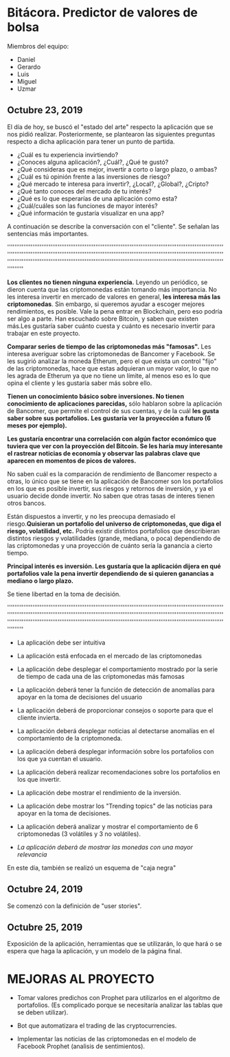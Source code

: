 # Bitácora. Predictor de valores de bolsa

Miembros del equipo:

- Daniel
- Gerardo
- Luis
- Miguel
- Uzmar

## Octubre 23, 2019

El día de hoy, se buscó el "estado del arte" respecto la aplicación que se nos pidió realizar. Posteriormente, se plantearon las siguientes preguntas respecto a dicha aplicación para tener un punto de partida.

- ¿Cuál es tu experiencia invirtiendo?
- ¿Conoces alguna aplicación?, ¿Cuál?, ¿Qué te gustó?
- ¿Qué consideras que es mejor, invertir a corto o largo plazo, o ambas?
- ¿Cuál es tú opinión frente a las inversiones de riesgo?
- ¿Qué mercado te interesa para invertir?, ¿Local?, ¿Global?, ¿Cripto?
- ¿Qué tanto conoces del mercado de tu interés?
- ¿Qué es lo que esperarías de una aplicación como esta?
- ¿Cuál/cuáles son las funciones de mayor interés?
- ¿Qué información te gustaría visualizar en una app?

A continuación se describe la conversación con el "cliente". Se señalan las sentencias más importantes.

'''''''''''''''''''''''''''''''''''''''''''''''''''''''''''''''''''''''''''''''''''''''''''''''''''''''''''''''''''''''''''''''''''''''''''''''''''''''''''''''''''''''''''''''''''''''''''''''''''''''''''''''''''''''''''''''''''''''''''''''''''''''''''''''''''''''''''''''''''''''''''''''''''''''''''''''''''''''''''''''''''''''''''''''''''''''''''''''''''''''''''''''''

**Los clientes no tienen ninguna experiencia.** Leyendo un periódico, se dieron cuenta que las criptomonedas están tomando más importancia. No les interesa invertir en mercado de valores en general, **les interesa más las criptomonedas**. Sin embargo, si queremos ayudar a escoger mejores rendimientos, es posible. Vale la pena entrar en Blockchain, pero eso podría ser algo a parte. Han escuchado sobre Bitcoin, y saben que existen más.Les gustaría saber cuánto cuesta y cuánto es necesario invertir para trabajar en este proyecto.

**Comparar series de tiempo de las criptomonedas más "famosas".** Les interesa averiguar sobre las criptomonedas de Bancomer y Facebook. Se les sugirió analizar la moneda Etherum, pero el que exista un control "fijo" de las criptomonedas, hace que estas adquieran un mayor valor, lo que no les agrada de Etherum ya que no tiene un límite, al menos eso es lo que opina el cliente y les gustaría saber más sobre ello.

**Tienen un conocimiento básico sobre inversiones. No tienen conocimiento de aplicaciones parecidas,** sólo hablaron sobre la aplicación de Bancomer, que permite el control de sus cuentas, y de la cuál **les gusta saber sobre sus portafolios.** **Les gustaría ver la proyección a futuro (6 meses por ejemplo).**

**Les gustaría encontrar una correlación con algún factor económico que tuviera que ver con la proyección del Bitcoin. Se les haría muy interesante el rastrear noticias de economía y observar las palabras clave que aparecen en momentos de picos de valores.**

No saben cuál es la comparación de rendimiento de Bancomer respecto a otras, lo único que se tiene en la aplicación de Bancomer son los portafolios en los que es posible invertir, sus riesgos y retornos de inversión, y ya el usuario decide donde invertir. No saben que otras tasas de interes tienen otros bancos.

Están dispuestos a invertir, y no les preocupa demasiado el riesgo.**Quisieran un portafolio del universo de criptomonedas, que diga el riesgo, volatilidad, etc.** Podría existir distintos portafolios que describieran distintos riesgos y volatilidades (grande, mediana, o poca) dependiendo de las criptomonedas y una proyección de cuánto sería la ganancia a cierto tiempo.

**Principal interés es inversión. Les gustaría que la aplicación dijera en qué portafolios vale la pena invertir dependiendo de si quieren ganancias a mediano o largo plazo.**

Se tiene libertad en la toma de decisión.

'''''''''''''''''''''''''''''''''''''''''''''''''''''''''''''''''''''''''''''''''''''''''''''''''''''''''''''''''''''''''''''''''''''''''''''''''''''''''''''''''''''''''''''''''''''''''''''''''''''''''''''''''''''''''''''''''''''''''''''''''''''''''''''''''''''''''''''''''''''''''''''''''''''''''''''''''''''''''''''''''''''''''''''''''''''''''''''''''''''''''''''''''

* La aplicación debe ser intuitiva

* La aplicación está enfocada en el mercado de las criptomonedas

* La aplicación debe desplegar el comportamiento mostrado por la serie de tiempo de cada una de las criptomonedas más famosas

* La aplicación deberá tener la función de detección de anomalías para apoyar en la toma de decisiones del usuario

* La aplicación deberá de proporcionar consejos o soporte para que el cliente invierta.

* La aplicación deberá desplegar noticias al detectarse anomalías en el comportamiento de la criptomoneda.

* La aplicación deberá desplegar información sobre los portafolios con los que ya cuentan el usuario.

* La aplicación deberá realizar recomendaciones sobre los portafolios en los que invertir.

* La aplicación debe mostrar el rendimiento de la inversión.

* La aplicación debe mostrar los "Trending topics" de las noticias para apoyar en la toma de decisiones.

* La aplicación deberá analizar y mostrar el comportamiento de 6 criptomonedas (3 volátiles y 3 no volátiles).

* *La aplicación deberá de mostrar las monedas con una mayor relevancia*

En este día, también se realizó un esquema de "caja negra"


## Octubre 24, 2019

Se comenzó con la definición de "user stories".

## Octubre 25, 2019

Exposición de la aplicación, herramientas que se utilizarán, lo que hará o se espera que haga la aplicación, y un modelo de la página final. 

# MEJORAS AL PROYECTO

- Tomar valores predichos con Prophet para utilizarlos en el algoritmo de portafolios.
(Es complicado porque se necesitaría analizar las tablas que se deben utilizar).

- Bot que automatizara el trading de las cryptocurrencies.
- Implementar las noticias de las criptomonedas en el modelo de Facebook Prophet (analisis de sentimientos).